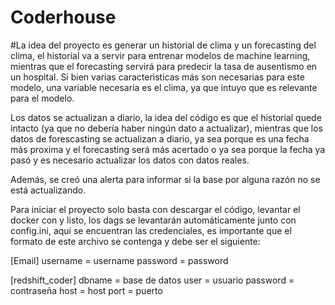 # Coderhouse

#La idea del proyecto es generar un historial de clima y un forecasting del clima, el historial va a servir para entrenar modelos de machine learning, mientras que
el forecasting servirá para predecir la tasa de ausentismo en un hospital. Si bien varias caracteristicas más son necesarias para este modelo, una variable necesaria es el clima, ya que intuyo que es relevante para el modelo.

Los datos se actualizan a diario, la idea del código es que el historial quede intacto (ya que no debería haber ningún dato a actualizar), mientras que los datos de forescasting se actualizan a diario, ya sea porque es una fecha más proxima y el forecasting será más acertado o ya sea porque la fecha ya pasó y es necesario actualizar los datos con datos reales.

Además, se creó una alerta para informar si la base por alguna razón no se está actualizando.

Para iniciar el proyecto solo basta con descargar el código, levantar el docker con <docker compose up> y listo, los dags se levantarán automáticamente junto con config.ini, aquí se encuentran las credenciales, es importante que el formato de este archivo se contenga y debe ser el siguiente:

[Email]
username = username
password = password

[redshift_coder]
dbname = base de datos
user = usuario
password = contraseña
host = host
port = puerto
